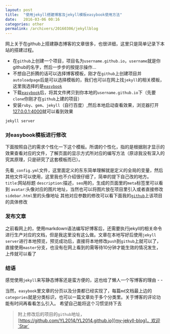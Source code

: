 ```yaml
---
layout: post
title:  "使用jekyll搭建博客及jekyll模板easybook使用方法"
date:   2016-03-06 00:16
categories: other
permalink: /archivers/20160306/jekyllblog
---
```


网上关于在github上搭建静态博客的文章很多，也很详细，这里只是简单记录下本站的搭建过程。

* 在`github`上创建一个项目，项目名为`username.github.io`，`username`就是你github的名字，然后一步步的按提示操作...
*  不想自己折腾的话可以选择博客模板，刚才在`github`上创建项目并`autoloadpage`后是可以选择模板的，我们也可以在网上找`jekyll`的相关模板，这里我选择的是[`easybook`](https://github.com/laobubu/jekyll-theme-EasyBook)
* 下载[`easybook`](https://github.com/laobubu/jekyll-theme-EasyBook)后，将其文件拷贝到你本地的`username.github.io`下（先要`clone`你刚才在`github`上建的项目）
* 安装`ruby`、`gem`、`jekyll`（自行百度）,然后本地启动查看效果，浏览器打开[127.0.0.1:4000](http://127.0.0.1:4000)就可以看到效果

```ruby
jekyll server
```

### 对easybook模板进行修改 ###

下面按照自己的需求个性化一下这个模板。所谓的个性化，指的是根据刚才显示的效果查看对应的文件，了解页面的显示方式所对应的编写方法（原谅我没有深入的究其原理，只是研究了这套模板而已）。

先看`_config.yml`文件，这里面定义的东东简单理解就是定义的全局的变量，然后其他文件可以使用，这里我也不介绍很仔细了，简单的提下自己改的地方。
`title`:网站标题
`description`:描述，`seo`用的，生成的页面里的`meta`标签里可以看到
`avatar`:头像对应的图片地址，当然也可以将图片放在项目里引入或者直接修改`sidebar.html`里的头像地址
其他对应参数的修改可以看下面我的[`github`][my-jekyll-blog]上该项目的具体修改

### 发布文章

之前看网上的，使用markdown语法编写好博客后，还需要执行jekyll的相关命令进行生产对应的文档，但是我这里没有这么做。文章在本地写好后使用`jekyll server`进行本地预览，预览成功后，直接将本地修改`push`到`github`上就可以了，直接使用`master`分支，也没有在网上看到的需等待10分钟才能生效的情况发生，上传就可以看了

### 结语

感觉使用`jekyll`来写静态博客还是蛮方便的，这也给了懒人一个写博客的理由 - -

当然，`easybook`里文章的分页以及分类都已经实现了，每篇`md`文档最上边的`categories`就是分类标识，也可以一篇文章处于多个分类里。关于博客的评论功能有时间再看看怎么引入。
希望自己能将这个习惯坚持下去

> 附上修改后的项目的`github`地址，[https://github.com/YL2014/YL2014.github.io][my-jekyll-blog]，欢迎`Star`


[my-jekyll-blog]: https://github.com/YL2014/YL2014.github.io


